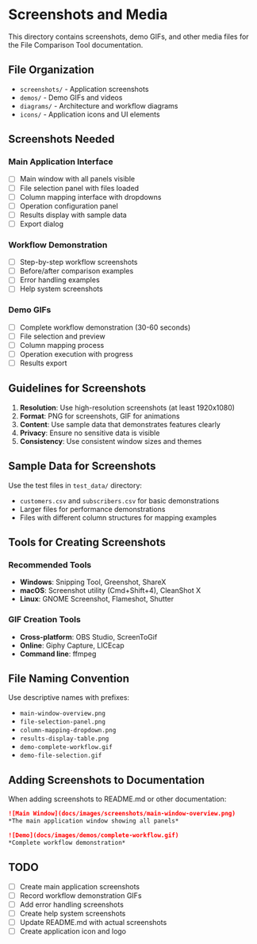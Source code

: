 # Screenshots and Media

This directory contains screenshots, demo GIFs, and other media files for the File Comparison Tool documentation.

## File Organization

- `screenshots/` - Application screenshots
- `demos/` - Demo GIFs and videos
- `diagrams/` - Architecture and workflow diagrams
- `icons/` - Application icons and UI elements

## Screenshots Needed

### Main Application Interface
- [ ] Main window with all panels visible
- [ ] File selection panel with files loaded
- [ ] Column mapping interface with dropdowns
- [ ] Operation configuration panel
- [ ] Results display with sample data
- [ ] Export dialog

### Workflow Demonstration
- [ ] Step-by-step workflow screenshots
- [ ] Before/after comparison examples
- [ ] Error handling examples
- [ ] Help system screenshots

### Demo GIFs
- [ ] Complete workflow demonstration (30-60 seconds)
- [ ] File selection and preview
- [ ] Column mapping process
- [ ] Operation execution with progress
- [ ] Results export

## Guidelines for Screenshots

1. **Resolution**: Use high-resolution screenshots (at least 1920x1080)
2. **Format**: PNG for screenshots, GIF for animations
3. **Content**: Use sample data that demonstrates features clearly
4. **Privacy**: Ensure no sensitive data is visible
5. **Consistency**: Use consistent window sizes and themes

## Sample Data for Screenshots

Use the test files in `test_data/` directory:
- `customers.csv` and `subscribers.csv` for basic demonstrations
- Larger files for performance demonstrations
- Files with different column structures for mapping examples

## Tools for Creating Screenshots

### Recommended Tools
- **Windows**: Snipping Tool, Greenshot, ShareX
- **macOS**: Screenshot utility (Cmd+Shift+4), CleanShot X
- **Linux**: GNOME Screenshot, Flameshot, Shutter

### GIF Creation Tools
- **Cross-platform**: OBS Studio, ScreenToGif
- **Online**: Giphy Capture, LICEcap
- **Command line**: ffmpeg

## File Naming Convention

Use descriptive names with prefixes:
- `main-window-overview.png`
- `file-selection-panel.png`
- `column-mapping-dropdown.png`
- `results-display-table.png`
- `demo-complete-workflow.gif`
- `demo-file-selection.gif`

## Adding Screenshots to Documentation

When adding screenshots to README.md or other documentation:

```markdown
![Main Window](docs/images/screenshots/main-window-overview.png)
*The main application window showing all panels*

![Demo](docs/images/demos/complete-workflow.gif)
*Complete workflow demonstration*
```

## TODO

- [ ] Create main application screenshots
- [ ] Record workflow demonstration GIFs
- [ ] Add error handling screenshots
- [ ] Create help system screenshots
- [ ] Update README.md with actual screenshots
- [ ] Create application icon and logo